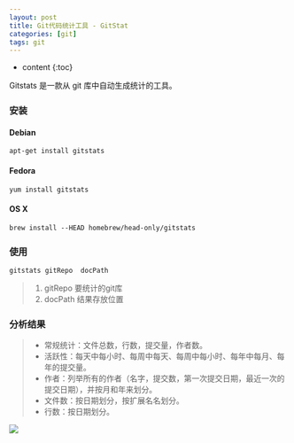 ```yaml
---
layout: post
title: Git代码统计工具 - GitStat  
categories: [git]
tags: git
---
```


* content
{:toc}


Gitstats 是一款从 git 库中自动生成统计的工具。

### 安装

#### Debian

```
apt-get install gitstats
```

#### Fedora

```
yum install gitstats
```

#### OS X

```
brew install --HEAD homebrew/head-only/gitstats
```

### 使用

```
gitstats gitRepo  docPath 
```

> 1. gitRepo 要统计的git库
> 2. docPath 结果存放位置

<!-- more -->
### 分析结果

> - 常规统计：文件总数，行数，提交量，作者数。
> - 活跃性：每天中每小时、每周中每天、每周中每小时、每年中每月、每年的提交量。
> - 作者：列举所有的作者（名字，提交数，第一次提交日期，最近一次的提交日期），并按月和年来划分。
> - 文件数：按日期划分，按扩展名名划分。
> - 行数：按日期划分。



![](http://ww1.sinaimg.cn/large/73f02bfcgy1fh10veyqukj21b00uuafw.jpg)


